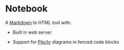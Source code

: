 # Notebook

A [Markdown][1] to HTML tool with:

* Built in web server
* Support for [Pikchr][2] diagrams in fenced code blocks

  [1]: https://commonmark.org/
  [2]: https://pikchr.org/home/doc/trunk/homepage.md
